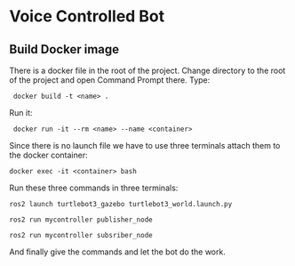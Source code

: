 # Voice Controlled Bot

## Build Docker image
There is a docker file in the root of the project. Change directory to the root of the project and open Command Prompt there. Type:

``` docker build -t <name> .```

Run it:

``` docker run -it --rm <name> --name <container>```

Since there is no launch file we have to use three terminals attach them to the docker container:

```docker exec -it <container> bash```

Run these three commands in three terminals:

```ros2 launch turtlebot3_gazebo turtlebot3_world.launch.py```

```ros2 run mycontroller publisher_node```

```ros2 run mycontroller subsriber_node```

And finally give the commands and let the bot do the work.
